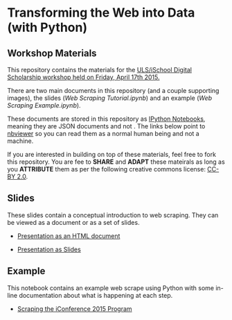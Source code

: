 # Transforming the Web into Data (with Python)

## Workshop Materials

This repository contains the materials for the [ULS/iSchool Digital Scholarship workshop held on Friday, April 17th 2015.](http://pitt.libcal.com/event.php?id=891193) 

There are two main documents in this repository (and a couple supporting images), the slides (*Web Scraping Tutorial.ipynb*) and an example (*Web Scraping Example.ipynb*).

These documents are stored in this repository as [IPython Notebooks](http://ipython.org/notebook.html), meaning they are JSON documents and not . The links below point to [nbviewer](http://nbviewer.ipython.org/faq) so you can read them as a normal human being and not a machine. 

If you are interested in building on top of these materials, feel free to fork this repository. You are fee to **SHARE** and **ADAPT** these mateirals as long as you **ATTRIBUTE** them as per the following creative commons license: [CC-BY 2.0](https://creativecommons.org/licenses/by/2.0/).

## Slides

These slides contain a conceptual introduction to web scraping. They can be viewed as a document or as a set of slides.

- [Presentation as an HTML document](http://nbviewer.ipython.org/github/DSSatPitt/web-scraping-workshop-2015/blob/master/Web%20Scraping%20Tutorial.ipynb)

- [Presentation as Slides](http://nbviewer.ipython.org/format/slides/github/DSSatPitt/web-scraping-workshop-2015/blob/master/Web%20Scraping%20Tutorial.ipynb#/)


## Example

This notebook contains an example web scrape using Python with some in-line documentation about what is happening at each step. 

- [Scraping the iConference 2015 Program](http://nbviewer.ipython.org/github/DSSatPitt/web-scraping-workshop-2015/blob/master/Web%20Scraping%20Example.ipynb)